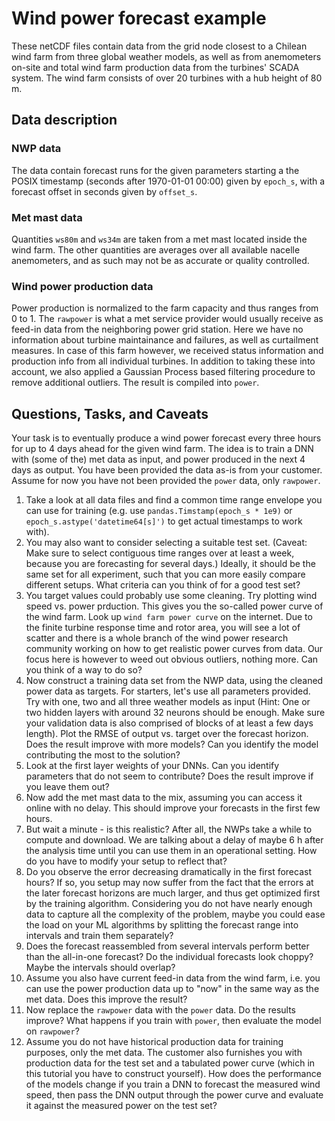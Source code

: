 # Wind power forecast example

These netCDF files contain data from the grid node closest to a Chilean wind farm from three global weather models, as well as
from anemometers on-site and total wind farm production data from the turbines' SCADA system. The wind farm consists of over 20 turbines
with a hub height of 80 m.


## Data description

### NWP data

The data contain forecast runs for the given parameters starting a the POSIX timestamp (seconds after 1970-01-01 00:00) given by
`epoch_s`, with a forecast offset in seconds given by `offset_s`.

### Met mast data

Quantities `ws80m` and `ws34m` are taken from a met mast located inside the wind farm. The other quantities are averages over all available
nacelle anemometers, and as such may not be as accurate or quality controlled.

### Wind power production data

Power production is normalized to the farm capacity and thus ranges from 0 to 1. The `rawpower` is what a met service provider would
usually receive as feed-in data from the neighboring power grid station. Here we have no information about turbine maintainance and
failures, as well as curtailment measures. In case of this farm however, we received status information and production info from all individual
turbines. In addition to taking these into account, we also applied a Gaussian Process based filtering procedure to remove additional outliers.
The result is compiled into `power`.


## Questions, Tasks, and Caveats


Your task is to eventually produce a wind power forecast every three hours for up to 4 days ahead for the given wind farm. The idea is to train a
DNN with (some of the) met data as input, and power produced in the next 4 days as output. You have been provided the data
as-is from your customer. Assume for now you have not been provided the `power` data, only `rawpower`.

1. Take a look at all data files and find a common time range envelope you can use for training (e.g. use `pandas.Timstamp(epoch_s * 1e9)` or
`epoch_s.astype('datetime64[s]')` to get actual timestamps to work with).
2. You may also want to consider selecting a suitable test set. (Caveat: Make sure to select contiguous time ranges over at least a week,
because you are forecasting for several days.) Ideally, it should be the same set for all experiment, such that you can more easily compare
different setups. What criteria can you think of for a good test set?
3. You target values could probably use some cleaning. Try plotting wind speed vs. power prduction. This gives you the so-called power curve of
the wind farm. Look up `wind farm power curve` on the internet. Due to the finite turbine response time and rotor area, you will see a lot of
scatter and there is a whole branch of the wind power research community working on how to get realistic power curves from data. Our focus here
is however to weed out obvious outliers, nothing more. Can you think of a way to do so?
4. Now construct a training data set from the NWP data, using the cleaned power data as targets. For starters, let's use all parameters provided.
Try with one, two and all three weather models as input (Hint: One or two hidden layers with around 32 neurons should be enough. Make sure your
validation data is also comprised of blocks of at least a few days length).
Plot the RMSE of output vs. target over the forecast horizon. Does the result improve with more models? Can you identify the model
contributing the most to the solution?
5. Look at the first layer weights of your DNNs. Can you identify parameters that do not seem to contribute? Does the result improve if you
leave them out?
6. Now add the met mast data to the mix, assuming you can access it online with no delay. This should improve your forecasts in the first few hours.
7. But wait a minute - is this realistic? After all, the NWPs take a while to compute and download. We are talking about a delay of maybe 6 h
after the analysis time until you can use them in an operational setting. How do you have to modify your setup to reflect that?
8. Do you observe the error decreasing dramatically in the first forecast hours? If so, you setup may now suffer from the fact that the errors at
the later forecast horizons are much larger, and thus get optimized first by the training algorithm. Considering you do not have nearly enough
data to capture all the complexity of the problem, maybe you could ease the load on your ML algorithms by splitting the forecast range into
intervals and train them separately?
9. Does the forecast reassembled from several intervals perform better than the all-in-one forecast? Do the individual forecasts look choppy?
Maybe the intervals should overlap?
10. Assume you also have current feed-in data from the wind farm, i.e. you can use the power production data up to "now" in the same way as
the met data. Does this improve the result?
11. Now replace the `rawpower` data with the `power` data. Do the results improve? What happens if you train with `power`, then evaluate the
model on `rawpower`?
12. Assume you do not have historical production data for training purposes, only the met data. The customer also furnishes you with production
data for the test set and a tabulated power curve (which in this tutorial you have to construct yourself). How does the performance of the
models change if you train a DNN to forecast the measured wind speed, then pass the DNN output through the power curve and evaluate it against
the measured power on the test set?
